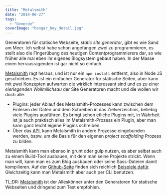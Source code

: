 ```yaml
---
title: "Metalsmith"
date: "2014-06-27"
tags:
  - "Generde"
coverImage: "hangar_boy_detail.jpg"
---
```


Generatoren für statische Webseite, _static site generator_, gibt es wie Sand am Meer. Ich selbst habe schon angefangen zwei zu programmieren, es stellt also die Fingerübung des heutigen Contentprogrammierers dar, so wie früher alle mal eben ihr eigenes Blogsystem gebaut haben. In der Masse einen herrausragenden ist gar nicht so einfach.

[Metalsmith](http://www.metalsmith.io/) ragt heraus, und ist nur ein `npm install` entfernt, also in Node JS geschrieben. Es ist ein einfacher Generator für statische Seiten, aber kann mit zwei Konzepten aufwarten die wirklich interessant sind und es zu einer _eierlegenden Wollmilichsau_ der Site Generatoren macht und die wollen wir doch alle.

- Plugins: jeder Ablauf des Metalsmith-Prozesses kann zwischen dem Einlesen der Daten und dem Schreiben in das Zielverzeichnis, beliebig viele Plugins ausführen. Es bringt schon etliche Plugins mit, in Wahrheit ist ja auch praktisch alles im Metalsmith-Prozess ein Plugin, aber man kann ganz leicht eigene Plugins schreiben.
- Über das [API](https://github.com/segmentio/metalsmith#api), kann Metalsmith in andere Prozesse eingebunden werden, bspw. um die Basis für den eigenen _project scaffolding_ Prozess zu bilden.

Metalsmith kann man ebenso in grunt oder gulp nutzen, es aber selbst auch zu einem Build-Tool ausbauen, mit dem man seine Projekte strickt. Wenn man will, kann man es zum Blog ausbauen oder seine Sass-Dateien damit kompilieren. Auf der [Github-Seite](https://github.com/segmentio/metalsmith) finden sich reichlich [Beispiele dafür](https://github.com/segmentio/metalsmith#the-secret). Gleichzeitig kann man Metalsmith aber auch per CLI benutzen.

TL;DR: [Metalsmith](http://www.metalsmith.io/) ist der Alleskönner unter den Generatoren für statische Webseiten und dringend zum Test empfohlen.
